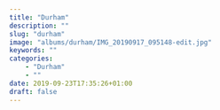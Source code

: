 ```yaml
---
title: "Durham"
description: ""
slug: "durham"
image: "albums/durham/IMG_20190917_095148-edit.jpg"
keywords: ""
categories: 
    - "Durham"
    - ""
date: 2019-09-23T17:35:26+01:00
draft: false
---
```

